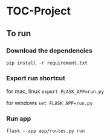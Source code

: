 # TOC-Project
## To run
### Download the dependencies
`pip install -r requirement.txt`

### Export run shortcut

for mac, linux
`export FLASK_APP=run.py`

for windows
`set FLASK_APP=run.py`

### Run app
`flask --app app/routes.py run`

